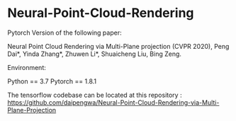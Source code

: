 # Neural-Point-Cloud-Rendering


Pytorch Version of the following paper:

Neural Point Cloud Rendering via Multi-Plane projection (CVPR 2020), Peng Dai*, Yinda Zhang*, Zhuwen Li*, Shuaicheng Liu, Bing Zeng.

Environment:

Python == 3.7
Pytorch == 1.8.1


The tensorflow codebase can be located at this repository : https://github.com/daipengwa/Neural-Point-Cloud-Rendering-via-Multi-Plane-Projection
